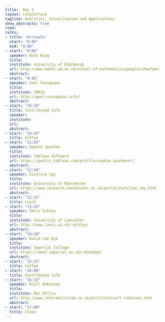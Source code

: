 ```yaml
---
title:  Day 2
layout: singletrack
tagline: Analytics, Visualisation and Applications
show_abstracts: true
room: 
talks:
- title: "Arrivals"
  start: "8:00"
  end: "9:00"
- start: "9:00"
  speaker: Ruth King
  title:
  institute: University of Edinburgh
  url: http://www.maths.ed.ac.uk/school-of-mathematics/people/show?person=446
  abstract:
- start: "9:45"
  speaker: Gaël Varoquaux
  title:
  institute: INRIA
  url: http://gael-varoquaux.info/
  abstract:
- start: "10:30"
  title: Contributed talk
  speaker:
  institute:
  url:
  abstract:
- start: "10:45"
  title: Coffee
- start: "11:05"
  speaker: Sophie Sparkes
  title:
  institute: Tableau Software
  url: https://public.tableau.com/profile/sophie.sparkes#!/
  abstract:
- start: "11:50"
  speaker: Caroline Jay 
  title: 
  institute: University of Manchester
  url: https://www.research.manchester.ac.uk/portal/Caroline.Jay.html
  abstract:
- start: "12:35"
  title: Lunch
- start: "13:45"
  speaker: Idris Eckley
  title:
  institute: University of Lancaster
  url: http://www.lancs.ac.uk/~eckley/
  abstract:
- start: "14:30"
  speaker: David van Dyk
  title:
  institute: Imperial College
  url: https://wwwf.imperial.ac.uk/~dvandyk/
  abstract:
- start: "15:15"
  title: Coffee
- start: "16:00"
  title: Contributed talk
- start: "16:15"
  speaker: Niall Robinson
  title:
  institute: Met Office
  url: http://www.informaticslab.co.uk/profiles/niall-robinson.html
  abstract:
- start: "17:00"
  title: Close
---
```



